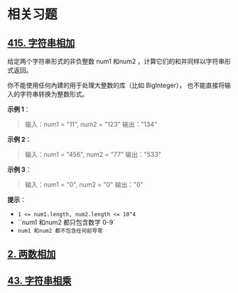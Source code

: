 # 相关习题

## [415. 字符串相加](https://leetcode-cn.com/problems/add-strings/)

给定两个字符串形式的非负整数 num1 和num2 ，计算它们的和并同样以字符串形式返回。

你不能使用任何內建的用于处理大整数的库（比如 BigInteger）， 也不能直接将输入的字符串转换为整数形式。

 

**示例 1**：

> 输入：num1 = "11", num2 = "123"
> 输出："134"

**示例 2**：

> 输入：num1 = "456", num2 = "77"
> 输出："533"

**示例 3**：

> 输入：num1 = "0", num2 = "0"
> 输出："0"



**提示**：

* `1 <= num1.length, num2.length <= 10^4`
* ``num1 和num2 都只包含数字 0-9`
* `num1 和num2 都不包含任何前导零`



## [2. 两数相加](https://leetcode-cn.com/problems/add-two-numbers/)

## [43. 字符串相乘](https://leetcode-cn.com/problems/multiply-strings/)


